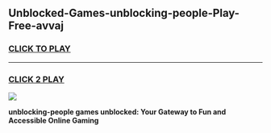 
## Unblocked-Games-unblocking-people-Play-Free-avvaj
<h3>
<a href="https://premium76.site?title=unblocking-people&ref=21A">CLICK TO PLAY</a></h3>
<hr>

<h3>
<a href="https://premium76.site?title=unblocking-people&ref=21A">CLICK 2 PLAY</a>
  
</h3>

<a href="https://premium76.site?title=unblocking-people&ref=21A"><img src="https://clearcache.store/games.png"></a>


**unblocking-people games unblocked: Your Gateway to Fun and Accessible Online Gaming**
